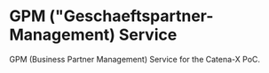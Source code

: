 # GPM ("Geschaeftspartner-Management) Service

GPM (Business Partner Management) Service for the Catena-X PoC.

